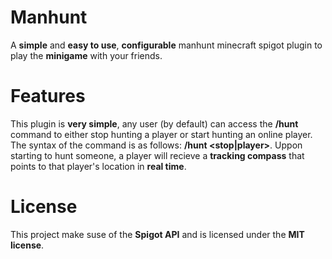 # Manhunt

A **simple** and **easy to use**, **configurable** manhunt minecraft spigot plugin to play the **minigame** with your friends.

# Features

This plugin is **very simple**, any user (by default) can access the **/hunt** command to either stop hunting a player or start 
hunting an online player. The syntax of the command is as follows: **/hunt <stop|player>**. Uppon starting to hunt someone, a
player will recieve a **tracking compass** that points to that player's location in **real time**.

# License

This project make suse of the **Spigot API** and is licensed under the **MIT license**.
